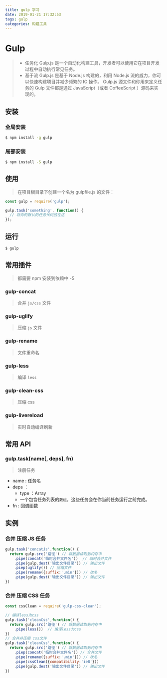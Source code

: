 ```yaml
---
title: gulp 学习
date: 2019-01-21 17:32:53
tags: gulp
categories: 构建工具
---
```

# Gulp
> * 任务化
  Gulp.js 是一个自动化构建工具，开发者可以使用它在项目开发过程中自动执行常见任务。
> * 基于流
  Gulp.js 是基于 Node.js 构建的，利用 Node.js 流的威力，你可以快速构建项目并减少频繁的 IO 操作。
  Gulp.js 源文件和你用来定义任务的 Gulp 文件都是通过 JavaScript（或者 CoffeeScript ）源码来实现的。

## 安装  

### 全局安装
```bash
$ npm install -g gulp
```

### 局部安装
```bash
$ npm install -S gulp
```

## 使用
> 在项目根目录下创建一个名为 gulpfile.js 的文件：
```javascript
const gulp = require('gulp');

gulp.task('something', function() {
  // 将你的默认的任务代码放在这
});
```

## 运行
```bash
$ gulp
```

## 常用插件
> 都需要 npm 安装到依赖中 -S
### gulp-concat
> 合并 `js/css` 文件
### gulp-uglify
> 压缩 `js` 文件
### gulp-rename
> 文件重命名 
### gulp-less
>  编译 `less`
### gulp-clean-css 
> 压缩 css
### gulp-livereload
> 实时自动编译刷新

## 常用 API
### gulp.task(name[, deps], fn)
> 注册任务 
- name : 任务名
- deps ：
  - type ：Array
  - 一个包含任务列表的`数组`，这些任务会在你当前任务运行之前完成。
- fn : 回调函数


## 实例  
### 合并 压缩 JS 任务
```javascript
gulp.task('concatJs',function() {
  return gulp.src('路径') // 将数据读取到内存中
    .pipe(concat('临时合并文件名'))  // 临时合并文件
    .pipe(gulp.dest('输出文件目录')) // 输出文件
    .piep(uglify()) // 压缩文件
    .pipe(rename({suffix:'.min'})) // 改名
    .pipe(gulp.dest('输出文件目录')) // 输出文件
})
```
### 合并 压缩 CSS 任务
```javascript
const cssClean = require('gulp-css-clean');

// 编译less为css
gulp.task('cleanCss',function() {
  return gulp.src('路径') // 将数据读取到内存中
    .pipe(less())  // 编译less为css
})
// 合并并压缩 css文件
gulp.task('cleanCss',function() {
  return gulp.src('路径') // 将数据读取到内存中
    .piep(concat('临时合并文件名')) // 合并文件
    .pipe(rename({suffix:'.min'})) // 改名
    .pipe(cssClean({compatibility:'ie8'}))
    .pipe(gulp.dest('输出文件目录')) // 输出文件
})
```


